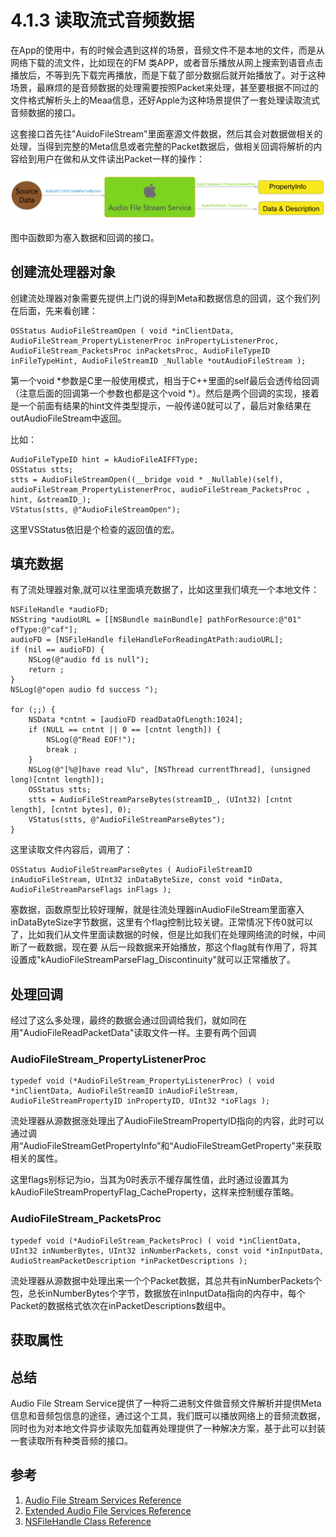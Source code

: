 # 4.1.3 读取流式音频数据
在App的使用中，有的时候会遇到这样的场景，音频文件不是本地的文件，而是从网络下载的流文件，比如现在的FM 类APP，或者音乐播放从网上搜索到语音点击播放后，不等到先下载完再播放，而是下载了部分数据后就开始播放了。对于这种场景，最麻烦的是音频数据的处理需要按照Packet来处理，甚至要根据不同过的文件格式解析头上的Meaa信息，还好Apple为这种场景提供了一套处理读取流式音频数据的接口。

这套接口首先往"AuidoFileStream"里面塞源文件数据，然后其会对数据做相关的处理，当得到完整的Meta信息或者完整的Packet数据后，做相关回调将解析的内容给到用户在做和从文件读出Packet一样的操作：

![workflow](./images/audiostream_workflow.png)

图中函数即为塞入数据和回调的接口。

## 创建流处理器对象
创建流处理器对象需要先提供上门说的得到Meta和数据信息的回调，这个我们列在后面，先来看创建：

	OSStatus AudioFileStreamOpen ( void *inClientData, AudioFileStream_PropertyListenerProc inPropertyListenerProc, AudioFileStream_PacketsProc inPacketsProc, AudioFileTypeID inFileTypeHint, AudioFileStreamID _Nullable *outAudioFileStream );
	
第一个void *参数是C里一般使用模式，相当于C++里面的self最后会透传给回调（注意后面的回调第一个参数也都是这个void *）。然后是两个回调的实现，接着是一个前面有结果的hint文件类型提示，一般传递0就可以了，最后对象结果在outAudioFileStream中返回。

比如：

	AudioFileTypeID hint = kAudioFileAIFFType;
	OSStatus stts;
	stts = AudioFileStreamOpen((__bridge void * _Nullable)(self), audioFileStream_PropertyListenerProc, audioFileStream_PacketsProc , hint, &streamID_);
	VStatus(stts, @"AudioFileStreamOpen");
	
这里VSStatus依旧是个检查的返回值的宏。

## 填充数据
有了流处理器对象,就可以往里面填充数据了，比如这里我们填充一个本地文件：

	NSFileHandle *audioFD;
	NSString *audioURL = [[NSBundle mainBundle] pathForResource:@"01" ofType:@"caf"];
	audioFD = [NSFileHandle fileHandleForReadingAtPath:audioURL];
	if (nil == audioFD) {
	    NSLog(@"audio fd is null");
	    return ;
	}
	NSLog(@"open audio fd success ");
	
	for (;;) {
	    NSData *cntnt = [audioFD readDataOfLength:1024];
	    if (NULL == cntnt || 0 == [cntnt length]) {
	        NSLog(@"Read EOF!");
	        break ;
	    }
	    NSLog(@"[%@]have read %lu", [NSThread currentThread], (unsigned long)[cntnt length]);
	    OSStatus stts;
	    stts = AudioFileStreamParseBytes(streamID_, (UInt32) [cntnt length], [cntnt bytes], 0);
	    VStatus(stts, @"AudioFileStreamParseBytes");
	}
这里读取文件内容后，调用了：

	OSStatus AudioFileStreamParseBytes ( AudioFileStreamID inAudioFileStream, UInt32 inDataByteSize, const void *inData, AudioFileStreamParseFlags inFlags );
塞数据，函数原型比较好理解，就是往流处理器inAudioFileStream里面塞入inDataByteSize字节数据，这里有个flag控制比较关键。正常情况下传0就可以了，比如我们从文件里面读数据的时候，但是比如我们在处理网络流的时候，中间断了一截数据，现在要 从后一段数据来开始播放，那这个flag就有作用了，将其设置成"kAudioFileStreamParseFlag_Discontinuity"就可以正常播放了。

## 处理回调
经过了这么多处理，最终的数据会通过回调给我们，就如同在用"AudioFileReadPacketData"读取文件一样。主要有两个回调

### AudioFileStream_PropertyListenerProc

	typedef void (*AudioFileStream_PropertyListenerProc) ( void *inClientData, AudioFileStreamID inAudioFileStream, AudioFileStreamPropertyID inPropertyID, UInt32 *ioFlags );

流处理器从源数据涨处理出了AudioFileStreamPropertyID指向的内容，此时可以通过调用“AudioFileStreamGetPropertyInfo”和“AudioFileStreamGetProperty”来获取相关的属性。

这里flags别标记为io，当其为0时表示不缓存属性值，此时通过设置其为kAudioFileStreamPropertyFlag_CacheProperty，这样来控制缓存策略。

### AudioFileStream_PacketsProc 
	
	typedef void (*AudioFileStream_PacketsProc) ( void *inClientData, UInt32 inNumberBytes, UInt32 inNumberPackets, const void *inInputData, AudioStreamPacketDescription *inPacketDescriptions );

流处理器从源数据中处理出来一个个Packet数据，其总共有inNumberPackets个包，总长inNumberBytes个字节，数据放在inInputData指向的内存中，每个Packet的数据格式依次在inPacketDescriptions数组中。

## 获取属性


## 总结
Audio File Stream Service提供了一种将二进制文件做音频文件解析并提供Meta信息和音频包信息的途径，通过这个工具，我们既可以播放网络上的音频流数据，同时也为对本地文件异步读取先加载再处理提供了一种解决方案，基于此可以封装一套读取所有种类音频的接口。

## 参考
1. [Audio File Stream Services Reference](https://developer.apple.com/library/mac/documentation/MusicAudio/Reference/AudioStreamReference/index.html#//apple_ref/doc/constant_group/Audio_File_Stream_Flags)
2. [Extended Audio File Services Reference](https://developer.apple.com/library/mac/documentation/MusicAudio/Reference/ExtendedAudioFileServicesReference/index.html#//apple_ref/doc/uid/TP40007912)
3. [NSFileHandle Class Reference](https://developer.apple.com/library/ios/documentation/Cocoa/Reference/Foundation/Classes/NSFileHandle_Class)